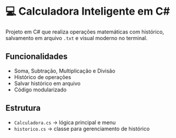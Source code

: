 # 💻 Calculadora Inteligente em C#

Projeto em C# que realiza operações matemáticas com histórico, salvamento em arquivo `.txt` e visual moderno no terminal.

## Funcionalidades

- Soma, Subtração, Multiplicação e Divisão
- Histórico de operações
- Salvar histórico em arquivo
- Código modularizado

## Estrutura

- `Calculadora.cs` → lógica principal e menu
- `historico.cs` → classe para gerenciamento de histórico
